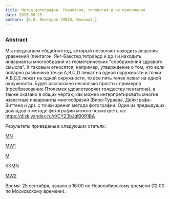 ```yaml
---
title: Метод фотографии. Геометрия, топология и их приложения
date: 2023-09-25
authors: [В.О. Мантуров (МФТИ, Москва).]
---
```


## 

### Abstract

Мы предлагаем общий метод, который позволяет находить решения уравнений (пентагон, Янг-Бакстер,тетраэдр и др.) и находить инварианты многообразий из геометрических "соображений здравого смысла". К таковым относятся, например, утверждение о том, что если попарно различные точки A,B,C,D лежат на одной окружности и точки A,B,C,E лежат на одной окружности, то все пять точек лежат на одной окружности. Будет рассказано несколько простых примеров (преобразование Птолемея удовлетворяет тождеству пентагона), а также сказано в общих чертах, как можно интерпретировать многие известные инварианты многообразий (Виро-Тураева, Дейкграфа-Виттена и др). с точки зрения метода фотографии.
Один из предыдущих докладов о методе фотографии можно посмотреть на: https://disk.yandex.ru/d/CY23bJqKl0R1BA

Результаты приведены в следующих статьях: 

[MN](https://arxiv.org/abs/2305.06316)

[MW1](https://arxiv.org/abs/2305.11945)

[M](https://arxiv.org/abs/2306.07079)

[KKMN](https://arxiv.org/abs/2307.03437)

[MW2](https://arxiv.org/abs/2309.01735)

Время: 25 сентября, начало в 16:00 по Новосибирскому времени (12:00 по Московскому времени).



